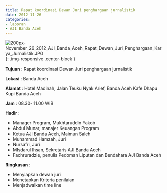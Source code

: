 ```yaml
---
title: Rapat koordinasi Dewan Juri penghargaan jurnalistik
date: 2012-11-26
categories:
- laporan
- AJI Banda Aceh
---
```


![200px-November_26_2012_AJI_Banda_Aceh_Rapat_Dewan_Juri_Penghargaan_Karya_Jurnalistik.JPG](/uploads/200px-November_26_2012_AJI_Banda_Aceh_Rapat_Dewan_Juri_Penghargaan_Karya_Jurnalistik.JPG){: .img-responsive .center-block }

**Tujuan** : Rapat koordinasi Dewan Juri penghargaan jurnalistik

**Lokasi** : Banda Aceh

**Alamat** : Hotel Madinah, Jalan Teuku Nyak Arief, Banda Aceh Kafe Dhapu Kupi Banda Aceh 

**Jam** : 08.30- 11.00  WIB 

**Hadir** : 
* Manager Program, Mukhtaruddin Yakob
* Abdul Munar, manajer Keuangan Program
* Ketua AJI Banda Aceh, Maimun Saleh
* Muhammad Hamzah, Juri
* Nursafri, Juri
* MIsdarul Ihsan, Sekretaris AJI Banda Aceh
* Fachruradzie, penulis Pedoman Liputan dan Bendahara AJI Banda Aceh

**Ringkasan** : 
* Menyiapkan dewan juri
* Menetapkan Kriteria penilaian
* Menjadwalkan time line
